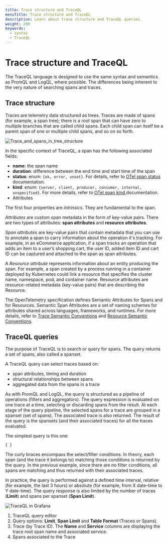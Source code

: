 ```yaml
---
title: Trace structure and TraceQL
menuTitle: Trace structure and TraceQL
description: Learn about trace structure and TraceQL queries.
weight: 200
keywords:
  - syntax
  - TraceQL
---
```


# Trace structure and TraceQL

The TraceQL language is designed to use the same syntax and semantics as PromQL and LogQL, where possible.
The differences being inherent to the very nature of searching spans and traces.

## Trace structure

Traces are telemetry data structured as trees.
Traces are made of spans (for example, a span tree); there is a root span that can have zero to multiple branches that are called child spans.
Each child span can itself be a parent span of one or multiple child spans, and so on so forth.

![Trace_and_spans_in_tree_structure](/media/docs/tempo/traceql/trace-tree-structures-and-spans.png)

In the specific context of TraceQL, a span has the following associated fields:

- **name**: the span name
- **duration**: difference between the end time and start time of the span
- **status**: enum: `{ok, error, unset}`. For details, refer to [OTel span status](https://opentelemetry.io/docs/concepts/signals/traces/#span-status) documentation.
- **kind**: enum: `{server, client, producer, consumer, internal, unspecified}`. For more details, refer to [OTel span kind ](https://opentelemetry.io/docs/concepts/signals/traces/#span-kind) documentation.
- Attributes

The first four properties are *intrinsics*.
They are fundamental to the span.

*Attributes* are custom span metadata in the form of key-value pairs.
There are two types of attributes: **span attributes** and **resource attributes**.

*Span attributes* are key-value pairs that contain metadata that you can use to annotate a span to carry information about the operation it's tracking.
For example, in an eCommerce application, if a span tracks an operation that adds an item to a user’s shopping cart, the user ID, added item ID and cart ID can be captured and attached to the span as span attributes.

A *Resource attribute* represents information about an entity producing the span.
For example, a span created by a process running in a container deployed by Kubernetes could link a resource that specifies the cluster name, namespace, pod, and container name.
Resource attributes are resource-related metadata (key-value pairs) that are describing the Resource.

The OpenTelemetry specification defines Semantic Attributes for Spans and for Resources.
Semantic Span Attributes are a set of naming schemes for attributes shared across languages, frameworks, and runtimes.
For more details, refer to [Trace Semantic Conventions](https://opentelemetry.io/docs/specs/semconv/general/trace/) and [Resource Semantic Conventions](https://opentelemetry.io/docs/specs/semconv/resource/).

## TraceQL queries

The purpose of TraceQL is to search or query for spans.
The query returns a set of spans, also called a spanset.

A TraceQL query can select traces based on:

- span attributes, timing and duration
- structural relationships between spans
- aggregated data from the spans in a trace

As with PromQL and LogQL, the query is structured as a pipeline of operations (filters and aggregators).
The query expression is evaluated on one trace at a time, selecting or discarding spans from the result.
At each stage of the query pipeline, the selected spans for a trace are grouped in a spanset (set of spans).
The associated trace is also returned. The result of the query is the spansets (and their associated traces) for all the traces evaluated.

The simplest query is this one:

```
{ }
```

The curly braces encompass the select/filter conditions.
In theory, each span (and the trace it belongs to) matching those conditions is returned by the query.
In the previous example, since there are no filter conditions, all spans are matching and thus returned with their associated traces.

In practice, the query is performed against a defined time interval, relative (for example, the last 3 hours) or absolute (for example, from X date-time to Y date-time).
The query response is also limited by the number of traces (**Limit**) and spans per spanset (**Span Limit**).

![TraceQL in Grafana](/media/docs/tempo/traceql/TraceQL-in-Grafana.png)

1. TraceQL query editor
2. Query options: **Limit**, **Span Limit** and **Table Format** (Traces or Spans).
3. Trace (by Trace ID). The **Name** and **Service** columns are displaying the trace root span name and associated service.
4. Spans associated to the Trace
